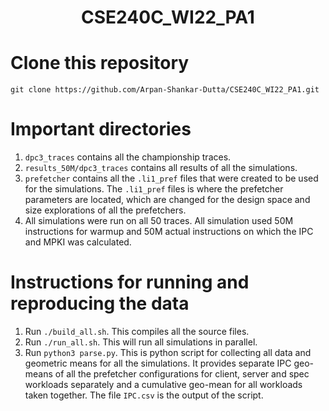 <p align="center">
  <h1 align="center"> CSE240C_WI22_PA1 </h1>
</p>

# Clone this repository
```
git clone https://github.com/Arpan-Shankar-Dutta/CSE240C_WI22_PA1.git
```

# Important directories

1. ```dpc3_traces``` contains all the championship traces.
2. ```results_50M/dpc3_traces``` contains all results of all the simulations.
3. ```prefetcher``` contains all the ```.li1_pref``` files that were created to be used for the simulations. The ```.li1_pref``` files is where the prefetcher parameters are located, which are changed for the design space and size explorations of all the prefetchers.
5. All simulations were run on all 50 traces. All simulation used 50M instructions for warmup and 50M actual instructions on which the IPC and MPKI was calculated.

# Instructions for running and reproducing the data

1. Run ```./build_all.sh```. This compiles all the source files.
2. Run ```./run_all.sh```. This will run all simulations in parallel.
3. Run ```python3 parse.py```. This is python script for collecting all data and geometric means for all the simulations. It provides separate IPC geo-means of all the prefetcher configurations for client, server and spec workloads separately and a cumulative geo-mean for all workloads taken together. The file ```IPC.csv``` is the output of the script.
